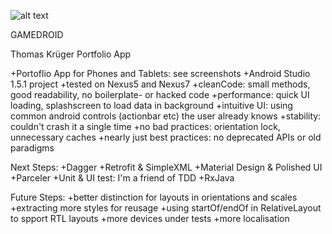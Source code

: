 ![alt text](https://cloud.githubusercontent.com/assets/1702217/12684491/91f43e00-c6bf-11e5-9273-b64cad4c6b9c.png)

GAMEDROID

Thomas Krüger Portfolio App

+Portoflio App for Phones and Tablets: see screenshots
+Android Studio 1.5.1 project
+tested on Nexus5 and Nexus7
+cleanCode: small methods, good readability, no boilerplate- or hacked code
+performance: quick UI loading, splashscreen to load data in background
+intuitive UI: using common android controls (actionbar etc) the user already knows
+stability: couldn't crash it a single time
+no bad practices: orientation lock, unnecessary caches
+nearly just best practices: no deprecated APIs or old paradigms

Next Steps:
+Dagger
+Retrofit & SimpleXML
+Material Design & Polished UI
+Parceler
+Unit & UI test: I'm a friend of TDD
+RxJava


Future Steps:
+better distinction for layouts in orientations and scales
+extracting more styles for reusage
+using startOf/endOf in RelativeLayout to spport RTL layouts
+more devices under tests
+more localisation